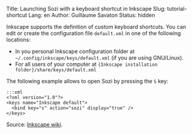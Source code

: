 Title: Launching Sozi with a keyboard shortcut in Inkscape
Slug: tutorial-shortcut
Lang: en
Author: Guillaume Savaton
Status: hidden

Inkscape supports the definition of custom keyboard shortcuts.
You can edit or create the configuration file `default.xml` in one of the following locations:

* In you personal Inkscape configuration folder at `~/.config/inkscape/keys/default.xml` (if you are using GNU/Linux).
* For all users of your computer at `{Inkscape installation folder}/share/keys/default.xml`

The following example allows to open Sozi by pressing the `S` key:

    :::xml
    <?xml version="1.0"?>
    <keys name="Inkscape default">
      <bind key="s" action="sozi" display="true" />
    </keys>

Source: [Inkscape wiki](http://wiki.inkscape.org/wiki/index.php/Customizing_Inkscape).
